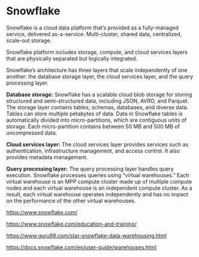 # Snowflake


Snowflake is a cloud data platform that’s provided as a fully-managed service, delivered as-a-service. Multi-cluster, shared data, centralized, scale-out storage.

Snowflake platform includes storage, compute, and cloud services layers that are physically separated but logically integrated.

Snowflake’s architecture has three layers that scale independently of one another: the database storage layer, the cloud services layer, and the query processing layer.

**Database storage:** Snowflake has a scalable cloud blob storage for storing structured and semi-structured data, including JSON, AVRO, and Parquet. The storage layer contains tables, schemas, databases, and diverse data. Tables can store multiple petabytes of data. Data in Snowflake tables is automatically divided into micro-partitions, which are contiguous units of storage. Each micro-partition contains between 50 MB and 500 MB of uncompressed data.

**Cloud services layer:** The cloud services layer provides services such as authentication, infrastructure management, and access control. It also provides metadata management.

**Query processing layer:** The query processing layer handles query execution. Snowflake processes queries using “virtual warehouses.” Each virtual warehouse is an MPP compute cluster made up of multiple compute nodes and each virtual warehouse is an independent compute cluster. As a result, each virtual warehouse operates independently and has no impact on the performance of the other virtual warehouses.


https://www.snowflake.com/

https://www.snowflake.com/education-and-training/

https://www.guru99.com/star-snowflake-data-warehousing.html

https://docs.snowflake.com/en/user-guide/warehouses.html
